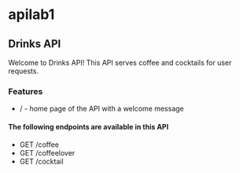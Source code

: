 # apilab1

## Drinks API

Welcome to Drinks API!
This API serves coffee and cocktails for user requests.

### Features

- /  - home page of the API with a welcome message
####  The following endpoints are available in this API
- GET /coffee
- GET /coffeelover
- GET /cocktail






